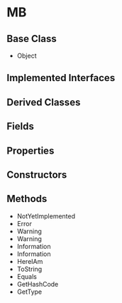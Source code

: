 # MB
## Base Class
- Object
## Implemented Interfaces
## Derived Classes
## Fields
## Properties
## Constructors
## Methods
- NotYetImplemented
- Error
- Warning
- Warning
- Information
- Information
- HereIAm
- ToString
- Equals
- GetHashCode
- GetType
